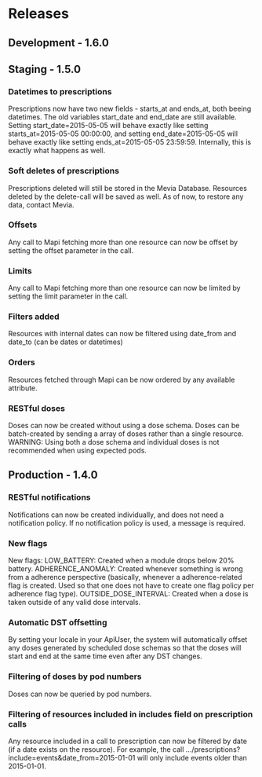 # Releases

## Development - 1.6.0

## Staging - 1.5.0 

### Datetimes to prescriptions
Prescriptions now have two new fields - starts_at and ends_at, both beeing datetimes. The old variables start_date and end_date are still available. Setting start_date=2015-05-05 will behave exactly like setting starts_at=2015-05-05 00:00:00, and setting end_date=2015-05-05 will behave exactly like setting ends_at=2015-05-05 23:59:59. Internally, this is exactly what happens as well.

### Soft deletes of prescriptions
Prescriptions deleted will still be stored in the Mevia Database. Resources deleted by the delete-call will be saved as well. As of now, to restore any data, contact Mevia.

### Offsets
Any call to Mapi fetching more than one resource can now be offset by setting the offset parameter in the call.

### Limits
Any call to Mapi fetching more than one resource can now be limited by setting the limit parameter in the call.

### Filters added
Resources with internal dates can now be filtered using date_from and date_to (can be dates or datetimes)

### Orders
Resources fetched through Mapi can be now ordered by any available attribute.

### RESTful doses
Doses can now be created without using a dose schema. Doses can be batch-created by sending a array of doses rather than a single resource. WARNING: Using both a dose schema and individual doses is not recommended when using expected pods.

## Production - 1.4.0

### RESTful notifications
Notifications can now be created individually, and does not need a notification policy. If no notification policy is used, a message is required.

### New flags
New flags: 
LOW_BATTERY: Created when a module drops below 20% battery. 
ADHERENCE_ANOMALY: Created whenever something is wrong from a adherence perspective (basically, whenever a adherence-related flag is created. Used so that one does not have to create one flag policy per adherence flag type).
OUTSIDE_DOSE_INTERVAL: Created when a dose is taken outside of any valid dose intervals.

### Automatic DST offsetting
By setting your locale in your ApiUser, the system will automatically offset any doses generated by scheduled dose schemas so that the doses will start and end at the same time even after any DST changes.

### Filtering of doses by pod numbers
Doses can now be queried by pod numbers.

### Filtering of resources included in includes field on prescription calls
Any resource included in a call to prescription can now be filtered by date (if a date exists on the resource). For example, the call .../prescriptions?include=events&date_from=2015-01-01 will only include events older than 2015-01-01.